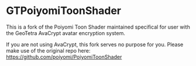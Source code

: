# GTPoiyomiToonShader

This is a fork of the Poiyomi Toon Shader maintained specifical for user with the GeoTetra AvaCrypt avatar encryption system. 

If you are not using AvaCrypt, this fork serves no purpose for you. Please make use of the original repo here: https://github.com/poiyomi/PoiyomiToonShader
